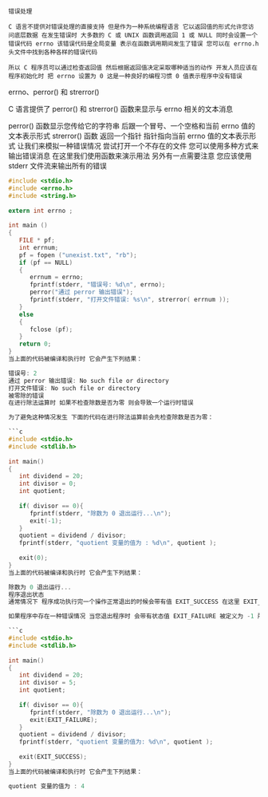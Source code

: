 `错误处理`

`C 语言不提供对错误处理的直接支持 但是作为一种系统编程语言 它以返回值的形式允许您访问底层数据 在发生错误时 大多数的 C 或 UNIX 函数调用返回 1 或 NULL 同时会设置一个错误代码 errno 该错误代码是全局变量 表示在函数调用期间发生了错误 您可以在 errno.h 头文件中找到各种各样的错误代码` 

`所以 C 程序员可以通过检查返回值 然后根据返回值决定采取哪种适当的动作 开发人员应该在程序初始化时 把 errno 设置为 0 这是一种良好的编程习惯 0 值表示程序中没有错误` 

errno、perror() 和 strerror()

C 语言提供了 perror() 和 strerror() 函数来显示与 errno 相关的文本消息 

perror() 函数显示您传给它的字符串 后跟一个冒号、一个空格和当前 errno 值的文本表示形式 
strerror() 函数 返回一个指针 指针指向当前 errno 值的文本表示形式 
让我们来模拟一种错误情况 尝试打开一个不存在的文件 您可以使用多种方式来输出错误消息 在这里我们使用函数来演示用法 另外有一点需要注意 您应该使用 stderr 文件流来输出所有的错误 

```c
#include <stdio.h>
#include <errno.h>
#include <string.h>
 
extern int errno ;
 
int main ()
{
   FILE * pf;
   int errnum;
   pf = fopen ("unexist.txt", "rb");
   if (pf == NULL)
   {
      errnum = errno;
      fprintf(stderr, "错误号: %d\n", errno);
      perror("通过 perror 输出错误");
      fprintf(stderr, "打开文件错误: %s\n", strerror( errnum ));
   }
   else
   {
      fclose (pf);
   }
   return 0;
}
当上面的代码被编译和执行时 它会产生下列结果：

错误号: 2
通过 perror 输出错误: No such file or directory
打开文件错误: No such file or directory
被零除的错误
在进行除法运算时 如果不检查除数是否为零 则会导致一个运行时错误 

为了避免这种情况发生 下面的代码在进行除法运算前会先检查除数是否为零：

```c
#include <stdio.h>
#include <stdlib.h>
 
int main()
{
   int dividend = 20;
   int divisor = 0;
   int quotient;
 
   if( divisor == 0){
      fprintf(stderr, "除数为 0 退出运行...\n");
      exit(-1);
   }
   quotient = dividend / divisor;
   fprintf(stderr, "quotient 变量的值为 : %d\n", quotient );
 
   exit(0);
}
当上面的代码被编译和执行时 它会产生下列结果：

除数为 0 退出运行...
程序退出状态
通常情况下 程序成功执行完一个操作正常退出的时候会带有值 EXIT_SUCCESS 在这里 EXIT_SUCCESS 是宏 它被定义为 0 

如果程序中存在一种错误情况 当您退出程序时 会带有状态值 EXIT_FAILURE 被定义为 -1 所以 上面的程序可以写成：

```c
#include <stdio.h>
#include <stdlib.h>
 
int main()
{
   int dividend = 20;
   int divisor = 5;
   int quotient;
 
   if( divisor == 0){
      fprintf(stderr, "除数为 0 退出运行...\n");
      exit(EXIT_FAILURE);
   }
   quotient = dividend / divisor;
   fprintf(stderr, "quotient 变量的值为: %d\n", quotient );
 
   exit(EXIT_SUCCESS);
}
当上面的代码被编译和执行时 它会产生下列结果：

quotient 变量的值为 : 4

